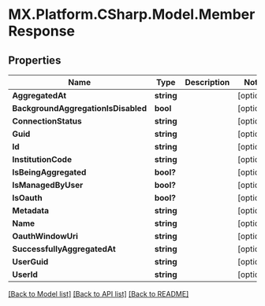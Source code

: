 # MX.Platform.CSharp.Model.MemberResponse

## Properties

Name | Type | Description | Notes
------------ | ------------- | ------------- | -------------
**AggregatedAt** | **string** |  | [optional] 
**BackgroundAggregationIsDisabled** | **bool** |  | [optional] 
**ConnectionStatus** | **string** |  | [optional] 
**Guid** | **string** |  | [optional] 
**Id** | **string** |  | [optional] 
**InstitutionCode** | **string** |  | [optional] 
**IsBeingAggregated** | **bool?** |  | [optional] 
**IsManagedByUser** | **bool?** |  | [optional] 
**IsOauth** | **bool?** |  | [optional] 
**Metadata** | **string** |  | [optional] 
**Name** | **string** |  | [optional] 
**OauthWindowUri** | **string** |  | [optional] 
**SuccessfullyAggregatedAt** | **string** |  | [optional] 
**UserGuid** | **string** |  | [optional] 
**UserId** | **string** |  | [optional] 

[[Back to Model list]](../README.md#documentation-for-models) [[Back to API list]](../README.md#documentation-for-api-endpoints) [[Back to README]](../README.md)

